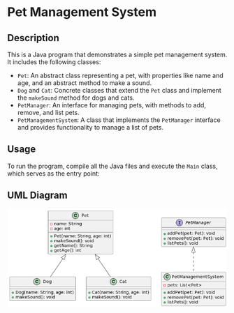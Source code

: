 # Pet Management System

## Description
This is a Java program that demonstrates a simple pet management system. It includes the following classes:

- `Pet`: An abstract class representing a pet, with properties like name and age, and an abstract method to make a sound.
- `Dog` and `Cat`: Concrete classes that extend the `Pet` class and implement the `makeSound` method for dogs and cats.
- `PetManager`: An interface for managing pets, with methods to add, remove, and list pets.
- `PetManagementSystem`: A class that implements the `PetManager` interface and provides functionality to manage a list of pets.

## Usage

To run the program, compile all the Java files and execute the `Main` class, which serves as the entry point:

## UML Diagram

![Link Name](Pet_management_system_UML_diagram.png) 
